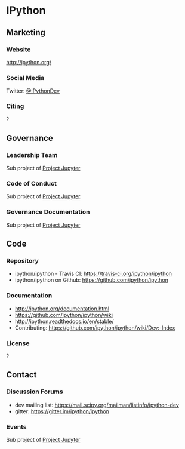 # IPython

## Marketing

### Website
<http://ipython.org/>

### Social Media
Twitter: [@IPythonDev](https://twitter.com/ipythondev)

### Citing
?

## Governance

### Leadership Team
Sub project of [Project Jupyter](https://github.com/numfocus/numfocus/blob/master/projects/Project%20Jupyter.md)

### Code of Conduct
Sub project of [Project Jupyter](https://github.com/numfocus/numfocus/blob/master/projects/Project%20Jupyter.md)

### Governance Documentation
Sub project of [Project Jupyter](https://github.com/numfocus/numfocus/blob/master/projects/Project%20Jupyter.md)

## Code

### Repository
- ipython/ipython - Travis CI: https://travis-ci.org/ipython/ipython
- ipython/ipython on Github: https://github.com/ipython/ipython

### Documentation
- http://ipython.org/documentation.html
- https://github.com/ipython/ipython/wiki
- http://ipython.readthedocs.io/en/stable/
- Contributing: https://github.com/ipython/ipython/wiki/Dev:-Index

### License
?

## Contact

### Discussion Forums
- dev mailing list: https://mail.scipy.org/mailman/listinfo/ipython-dev
- gitter: https://gitter.im/ipython/ipython

### Events
Sub project of [Project Jupyter](https://github.com/numfocus/numfocus/blob/master/projects/Project%20Jupyter.md)
